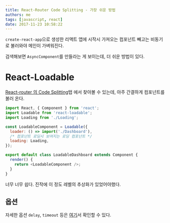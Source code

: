 ```yaml
---
title: React-Router Code Splitting - 가장 쉬운 방법
authors: me
tags: [javascript, react]
date: 2017-11-23 10:58:22
---
```


`create-react-app`으로 생성한 리액트 앱에 시작시 가져오는 컴포넌트 빼고는 비동기로 불러와야 메인이 가벼워진다.

검색해보면 `AsyncComponent`를 만들라는 게 보이는데, 더 쉬운 방법이 있다.

# React-Loadable

[React-router 의 Code Splitting](https://github.com/ReactTraining/react-router/blob/master/packages/react-router-dom/docs/guides/code-splitting.md#code-splitting)탭 에서 찾아볼 수 있는데, 아주 간결하게 컴포넌트를 불러 온다.

```js
import React, { Component } from 'react';
import Loadable from 'react-loadable';
import Loading from './Loading';

const LoadableComponent = Loadable({
  loader: () => import('./Dashboard'),
  /* 컴포넌트 로딩시 보여지는 로딩 컴포넌트 */
  loading: Loading,
});

export default class LoadableDashboard extends Component {
  render() {
    return <LoadableComponent />;
  }
}
```

너무 너무 쉽다. 진작에 이 정도 레벨의 추상화가 있었어야했다.

## 옵션

자세한 옵션 `delay`, `timeout` 등은 [여기](https://github.com/thejameskyle/react-loadable#------------api-docs)서 확인할 수 있다.